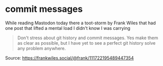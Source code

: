 # commit messages

While reading Mastodon today there a toot-storm by Frank Wiles that had one post that lifted a mental load I didn't know I was carrying

> Don't stress about git history and commit messages.  Yes make them as clear as possible, but I have yet to see a perfect git history solve any problem anywhere.

Source: https://frankwiles.social/@frank/111722195489447354